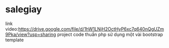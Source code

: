 # salegiay

link video:https://drive.google.com/file/d/1hW1LNjH2OctHyP6xc7q640nQgUZm9Pka/view?usp=sharing
 project code thuần php
 sử dụng một vài bootstrap template
